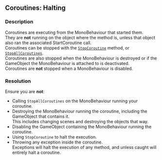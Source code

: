 ## Coroutines: Halting
### Description
Coroutines are executing from the MonoBehaviour that started them.  
They are **not** running on the object where the method is, unless that object also ran the associated StartCoroutine call.  
Coroutines can be stopped with the [`StopCoroutine`](https://docs.unity3d.com/ScriptReference/MonoBehaviour.StopCoroutine.html) method, or [`StopAllCoroutines`](https://docs.unity3d.com/ScriptReference/MonoBehaviour.StopAllCoroutines.html).  
Coroutines are also stopped when the MonoBehaviour is destroyed or if the GameObject the MonoBehaviour is attached to is deactivated.  
Coroutines are **not** stopped when a MonoBehaviour is disabled.  

### Resolution
Ensure you are **not**:  
- Calling `StopAllCoroutines` on the MonoBehaviour running your coroutine.
- Destroying the MonoBehaviour running the coroutine, including the GameObject that contains it.  
   This includes changing scenes and destroying the objects that way.
- Disabling the GameObject containing the MonoBehaviour running the coroutine.
- Using `StopCoroutine` to halt the execution.
- Throwing any exception inside the coroutine.  
   Exceptions will halt the execution of any method, and unless caught will entirely halt a coroutine.